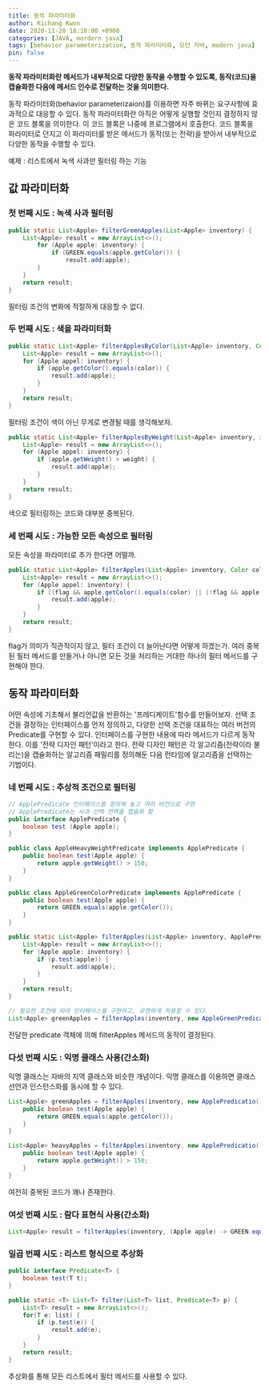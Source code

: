 ```yaml
---
title: 동적 파라미터화
author: Kichang Kwon
date: 2020-11-20 18:10:00 +0900
categories: [JAVA, mordern java]
tags: [behavior parameterization, 동작 파라미터화, 모던 자바, modern java]
pin: false
---
```


**동작 파라미터화란 메서드가 내부적으로 다양한 동작을 수행할 수 있도록, 동작(코드)을 캡슐화한 다음에 메서드 인수로 전달하는 것을 의미한다.**

동작 파라미터화(behavior parameterizaion)를 이용하면 자주 바뀌는 요구사항에 효과적으로 대응할 수 있다. 동작 파라미터화란 아직은 어떻게 실행할 것인지 결정하지 않은 코드 블록을 의미한다. 이 코드 블록은 나중에 프로그램에서 호출한다. 코드 블록을 파라미터로 던지고 이 파라미터를 받은 메서드가 동작(또는 전략)을 받아서 내부적으로 다양한 동작을 수행할 수 있다.

예제 : 리스트에서 녹색 사과만 필터링 하는 기능

## 값 파라미터화
### 첫 번째 시도 : 녹색 사과 필터링
```java
public static List<Apple> filterGreenApples(List<Apple> inventory) {
    List<Apple> result = new ArrayList<>();
        for (Apple apple: inventory) {
            if (GREEN.equals(apple.getColor()) {
                result.add(apple);
        }
    }
    return result;
}
```
필터링 조건의 변화에 적절하게 대응할 수 없다.

### 두 번째 시도 : 색을 파라미터화
```java
public static List<Apple> filterApplesByColor(List<Apple> inventory, Color color) {
    List<Apple> result = new ArrayList<>();
    for (Apple appel: inventory) {
        if (apple.getColor().equals(color)) {
            result.add(apple);
        }
    }
    return result;
}
```

필터링 조건이 색이 아닌 무게로 변경될 때를 생각해보자.
```java
public static List<Apple> filterApplesByWeight(List<Apple> inventory, int weight) {
    List<Apple> result = new ArrayList<>();
    for (Apple appel: inventory) {
        if (apple.getWeight() > weight) {
            result.add(apple);
        }
    }
    return result;
}
```
색으로 필터링하는 코드와 대부분 중복된다.

### 세 번째 시도 : 가능한 모든 속성으로 필터링
모든 속성을 파라미터로 추가 한다면 어떨까.
```java
public static List<Apple> filterApples(List<Apple> inventory, Color color, int weight, boolean flag) {
    List<Apple> result = new ArrayList<>();
    for (Apple appel: inventory) {
        if ((flag && apple.getColor().equals(color) || (!flag && apple.getWeight() > weight)) {
            result.add(apple);
        }
    }
    return result;
}
```
flag가 의미가 직관적이지 않고, 필터 조건이 더 늘어난다면 어떻게 하겠는가. 여러 중복된 필터 메서드를 만들거나 아니면 모든 것을 처리하는 거대한 하나의 필터 메서드를 구현해야 한다.

## 동작 파라미터화
어떤 속성에 기초해서 불리언값을 반환하는 '프레디케이트'함수를 만들어보자. 선택 조건을 결정하는 인터페이스를 먼저 정의하고, 다양한 선택 조건을 대표하는 여러 버전의 Predicate를 구현할 수 있다.
인터페이스를 구현한 내용에 따라 메서드가 다르게 동작한다. 이를 '전략 디자인 패턴'이라고 한다. 전략 디자인 패턴은 각 알고리즘(전략이라 불리는)을 캡슐화하는 알고리즘 패밀리를 정의해둔 다음 런타임에 알고리즘을 선택하는 기법이다.

### 네 번째 시도 : 추상적 조건으로 필터링
```java
// ApplePredicate 인터페이스를 정의해 놓고 여러 버전으로 구현
// ApplePredicate는 사과 선택 전력을 캡슐화 함
public interface ApplePredicate {
    boolean test (Apple apple);
}

public class AppleHeavyWeightPredicate implements ApplePredicate {
    public boolean test(Apple apple) {
        return apple.getWeight() > 150;
    }
}

public class AppleGreenColorPredicate implements ApplePredicate {
    public boolean test(Apple apple) {
        return GREEN.equals(apple.getColor());
    }
}
```

```java
public static List<Apple> filterApples(List<Apple> inventory, ApplePredicate p) {
    List<Apple> result = new ArrayList<>();
    for (Apple apple: inventory) {
        if (p.test(apple)) {
            result.add(apple);
        }
    }
    return result;
}

// 필요한 조건에 따라 인터페이스를 구현하고, 유연하게 적용할 수 있다.
List<Apple> greenApples = filterApples(inventory, new AppleGreenPredicate());
```

전달한 predicate 객체에 의해 filterApples 메서드의 동작이 결정된다.

### 다섯 번째 시도 : 익명 클래스 사용(간소화)
익명 클래스는 자바의 지역 클래스와 비슷한 개념이다. 익명 클래스를 이용하면 클래스 선언과 인스턴스화를 동시에 할 수 있다.
```java
List<Apple> greenApples = filterApples(inventory, new ApplePredicatio() {
    public boolean test(Apple apple) {
        return GREEN.equals(apple.getColor());
    }
}

List<Apple> heavyApples = filterApples(inventory, new ApplePredicatio() {
    public boolean test(Apple apple) {
        return apple.getWeight() > 150;
    }
}
```
여전히 중복된 코드가 꽤나 존재한다.

### 여섯 번째 시도 : 람다 표현식 사용(간소화)
```java
List<Apple> result = filterApples(inventory, (Apple apple) -> GREEN.equals(apple.getColor()));
```

### 일곱 번째 시도 : 리스트 형식으로 추상화
```java
public interface Predicate<T> {
    boolean test(T t);
}

public static <T> List<T> filter(List<T> list, Predicate<T> p) {
    List<T> result = new ArrayList<>();
    for(T e: list) {
        if (p.test(e)) {
            result.add(e);
        }
    }
    return result;
}
```
추상화를 통해 모든 리스트에서 필터 메서드를 사용할 수 있다.
